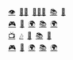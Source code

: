 <a href="https://www.youtube.com/@SkyboundXenon2?sub_confirmation=1" target="_blank">👁</a>&nbsp;
<a href="https://bsky.app/profile/skyboundxenon.bsky.social" target="_blank">🦶🏼</a>&nbsp;
<a href="https://www.facebook.com/profile.php?id=61570288444180" target="_blank">🤸🏽‍♂️</a>&nbsp;
<a href="#" target="_blank">📚</a>&nbsp;
<a href="#" target="_blank">🍳</a>
<br><a href="#" target="_blank">🎮</a>&nbsp;
<a href="#" target="_blank">🎥</a>&nbsp;
<a href="#" target="_blank">🌍</a>&nbsp;
<a href="#" target="_blank">📚</a>&nbsp;
<a href="#" target="_blank">🌍</a><br>
<a href="#" target="_blank">📺</a>&nbsp;
<a href="#" target="_blank">🎶</a>&nbsp;
<a href="#" target="_blank">🔴</a>&nbsp;
<a href="#" target="_blank">📚</a>&nbsp;
<a href="#" target="_blank">🍳</a>
<br><a href="#" target="_blank">🎮</a>&nbsp;
<a href="#" target="_blank">🎥</a>&nbsp;
<a href="#" target="_blank">🌍</a>&nbsp;
<a href="#" target="_blank">📚</a>&nbsp;
<a href="#" target="_blank">🌍</a><br><br>
<br>
